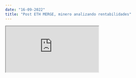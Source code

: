 ```yaml
---
date: "16-09-2022"
title: "Post ETH MERGE, minero analizando rentabilidades"
---
```

<iframe src="https://www.youtube.com/embed/BfHYcarOo2g" allowfullscreen></iframe>

